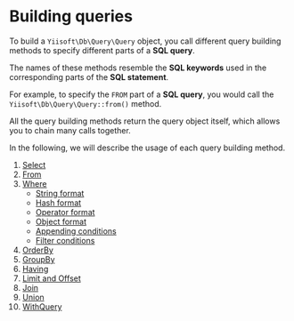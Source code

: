 # Building queries

To build a `Yiisoft\Db\Query\Query` object, you call different query building methods to specify different parts of a **SQL query**.

The names of these methods resemble the **SQL keywords** used in the corresponding parts of the **SQL statement**.

For example, to specify the `FROM` part of a **SQL query**, you would call the `Yiisoft\Db\Query\Query::from()` method.

All the query building methods return the query object itself, which allows you to chain many calls together.

In the following, we will describe the usage of each query building method.

1. [Select](/docs/en/query/select.md)
2. [From](/docs/en/query/from.md)
3. [Where](/docs/en/query/where.md)
   - [String format](/docs/en/query/where.md#string-format)
   - [Hash format](/docs/en/query/where.md#hash-format)
   - [Operator format](/docs/en/query/where.md#operator-format)
   - [Object format](/docs/en/query/where.md#object-format)
   - [Appending conditions](/docs/en/query/where.md#appending-conditions)
   - [Filter conditions](/docs/en/query/where.md#filter-conditions)
4. [OrderBy](/docs/en/query/order-by.md)
5. [GroupBy](/docs/en/query/group-by.md)
6. [Having](/docs/en/query/having.md)
7. [Limit and Offset](/docs/en/query/limit-and-offset.md)
8. [Join](/docs/en/query/join.md)
9. [Union](/docs/en/query/union.md)
10. [WithQuery](/docs/en/query/with-query.md)
